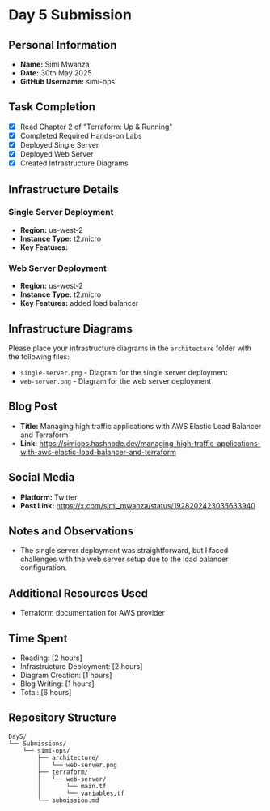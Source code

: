 # Day 5 Submission

## Personal Information
- **Name:** Simi Mwanza
- **Date:** 30th May 2025
- **GitHub Username:** simi-ops

## Task Completion
- [x] Read Chapter 2 of "Terraform: Up & Running"
- [x] Completed Required Hands-on Labs
- [x] Deployed Single Server
- [x] Deployed Web Server
- [x] Created Infrastructure Diagrams

## Infrastructure Details

### Single Server Deployment
- **Region:** us-west-2
- **Instance Type:** t2.micro
- **Key Features:** 

### Web Server Deployment
- **Region:** us-west-2
- **Instance Type:** t2.micro
- **Key Features:** added load balancer

## Infrastructure Diagrams
Please place your infrastructure diagrams in the `architecture` folder with the following files:
- `single-server.png` - Diagram for the single server deployment
- `web-server.png` - Diagram for the web server deployment

## Blog Post
- **Title:** Managing high traffic applications with AWS Elastic Load Balancer and Terraform
- **Link:** https://simiops.hashnode.dev/managing-high-traffic-applications-with-aws-elastic-load-balancer-and-terraform

## Social Media
- **Platform:** Twitter
- **Post Link:** https://x.com/simi_mwanza/status/1928202423035633940

## Notes and Observations
- The single server deployment was straightforward, but I faced challenges with the web server setup due to the load balancer configuration.

## Additional Resources Used
- Terraform documentation for AWS provider

## Time Spent
- Reading: [2 hours]
- Infrastructure Deployment: [2 hours]
- Diagram Creation: [1 hours]
- Blog Writing: [1 hours]
- Total: [6 hours]

## Repository Structure
```
Day5/
└── Submissions/
    └── simi-ops/
        ├── architecture/
        │   └── web-server.png
        ├── terraform/
        │   └── web-server/
        │       └── main.tf
        │       └── variables.tf        
        └── submission.md
``` 



